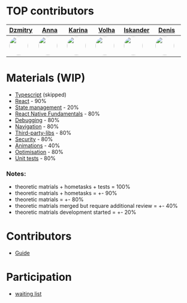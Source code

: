 # TOP contributors

| <a href="https://github.com/DzmitryKlokau">Dzmitry</a>                                                                                 | <a href="https://github.com/annakosakova">Anna</a>                                                                                    | <a href="https://github.com/Karina-Trosko">Karina</a>                                                                                  | <a href="https://github.com/PrykhodzkaV">Volha</a>                                                                                   | <a href="https://github.com/unfalse">Iskander</a>                                                                                | <a href="https://github.com/DenisKhatsuk">Denis</a>                                                                                   |
| -------------------------------------------------------------------------------------------------------------------------------------- | ------------------------------------------------------------------------------------------------------------------------------------- | -------------------------------------------------------------------------------------------------------------------------------------- | ------------------------------------------------------------------------------------------------------------------------------------ | -------------------------------------------------------------------------------------------------------------------------------- | ------------------------------------------------------------------------------------------------------------------------------------- |
| <img src="https://github.com/DzmitryKlokau.png?size=400" style="width: 50px; height: 50px;  border-radius: 25px; margin-right: 10px;"> | <img src="https://github.com/annakosakova.png?size=400" style="width: 50px; height: 50px;  border-radius: 25px; margin-right: 10px;"> | <img src="https://github.com/Karina-Trosko.png?size=400" style="width: 50px; height: 50px;  border-radius: 25px; margin-right: 10px;"> | <img src="https://github.com/PrykhodzkaV.png?size=400" style="width: 50px; height: 50px;  border-radius: 25px; margin-right: 10px;"> | <img src="https://github.com/unfalse.png?size=400" style="width: 50px; height: 50px;  border-radius: 25px; margin-right: 10px;"> | <img src="https://github.com/DenisKhatsuk.png?size=400" style="width: 50px; height: 50px;  border-radius: 25px; margin-right: 10px;"> |

# Materials (WIP)

- [Typescript](typescript/index.md) (skipped)
- [React](/react/README.md) - 90%
- [State management](/state_management/index.md) - 20%
- [React Native Fundamentals](/react_native_fundamentals/index.md) - 80%
- [Debugging](/debugging/README.md) - 80%
- [Navigation](navigation/index.md) - 80%
- [Third-party-libs](third-party-libs/README.md) - 80%
- [Security](security/README.md) - 80%
- [Animations](animations/index.md) - 40%
- [Optimisation](optimisation/index.md) - 80%
- [Unit tests](unit-testing/index.md) - 80%

### Notes:

- theoretic matrials + hometasks + tests = 100%
- theoretic matrials + hometasks = +- 90%
- theoretic matrials = +- 80%
- theoretic matrials merged but requare additional review = +- 40%
- theoretic matrials development started = +- 20%

# Contributors

- [Guide](CONTRIBUTING.md)

# Participation

- [waiting list](https://github.com/rolling-scopes-school/react-native-course/discussions/69)
